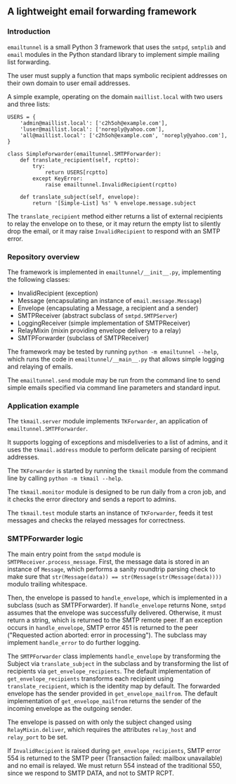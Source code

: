 ## A lightweight email forwarding framework

### Introduction

`emailtunnel` is a small Python 3 framework that uses the `smtpd`, `smtplib`
and `email` modules in the Python standard library to implement simple mailing
list forwarding.

The user must supply a function that maps symbolic recipient addresses on their
own domain to user email addresses.

A simple example, operating on the domain `maillist.local` with two users
and three lists:

```
USERS = {
    'admin@maillist.local': ['c2h5oh@example.com'],
    'luser@maillist.local': ['noreply@yahoo.com'],
    'all@maillist.local': ['c2h5oh@example.com', 'noreply@yahoo.com'],
}

class SimpleForwarder(emailtunnel.SMTPForwarder):
    def translate_recipient(self, rcptto):
        try:
            return USERS[rcptto]
        except KeyError:
            raise emailtunnel.InvalidRecipient(rcptto)

    def translate_subject(self, envelope):
        return '[Simple-List] %s' % envelope.message.subject
```

The `translate_recipient` method either returns a list of external
recipients to relay the envelope on to these,
or it may return the empty list to silently drop the email,
or it may raise `InvalidRecipient` to respond with an SMTP error.


### Repository overview

The framework is implemented in `emailtunnel/__init__.py`,
implementing the following classes:

* InvalidRecipient (exception)
* Message (encapsulating an instance of `email.message.Message`)
* Envelope (encapsulating a Message, a recipient and a sender)
* SMTPReceiver (abstract subclass of `smtpd.SMTPServer`)
* LoggingReceiver (simple implementation of SMTPReceiver)
* RelayMixin (mixin providing envelope delivery to a relay)
* SMTPForwarder (subclass of SMTPReceiver)

The framework may be tested by running `python -m emailtunnel --help`,
which runs the code in `emailtunnel/__main__.py`
that allows simple logging and relaying of emails.

The `emailtunnel.send` module may be run from the command line to send simple
emails specified via command line parameters and standard input.


### Application example

The `tkmail.server` module implements `TKForwarder`, an application of
`emailtunnel.SMTPForwarder`.

It supports logging of exceptions and misdeliveries to a list of admins,
and it uses the `tkmail.address` module to perform delicate parsing of
recipient addresses.

The `TKForwarder` is started by running the `tkmail` module from the command
line by calling `python -m tkmail --help`.

The `tkmail.monitor` module is designed to be run daily from a cron job,
and it checks the error directory and sends a report to admins.

The `tkmail.test` module starts an instance of `TKForwarder`,
feeds it test messages and checks the relayed messages for correctness.


### SMTPForwarder logic

The main entry point from the `smtpd` module is `SMTPReceiver.process_message`.
First, the message data is stored in an instance of `Message`,
which performs a sanity roundtrip parsing check
to make sure that `str(Message(data)) == str(Message(str(Message(data))))`
modulo trailing whitespace.

Then, the envelope is passed to `handle_envelope`,
which is implemented in a subclass (such as SMTPForwarder).
If `handle_envelope` returns None, `smtpd` assumes that the envelope was
successfully delivered.
Otherwise, it must return a string, which is returned to the SMTP remote peer.
If an exception occurs in `handle_envelope`, SMTP error 451 is returned to the
peer ("Requested action aborted: error in processing").
The subclass may implement `handle_error` to do further logging.

The `SMTPForwarder` class implements `handle_envelope`
by transforming the Subject via `translate_subject` in the subclass
and by transforming the list of recipients via `get_envelope_recipients`.
The default implementation of `get_envelope_recipients` transforms each
recipient using `translate_recipient`, which is the identity map by default.
The forwarded envelope has the sender provided in `get_envelope_mailfrom`.
The default implementation of `get_envelope_mailfrom` returns the sender
of the incoming envelope as the outgoing sender.

The envelope is passed on with only the subject changed
using `RelayMixin.deliver`, which requires the attributes
`relay_host` and `relay_port` to be set.

If `InvalidRecipient` is raised during `get_envelope_recipients`, SMTP error
554 is returned to the SMTP peer (Transaction failed: mailbox unavailable)
and no email is relayed. We must return 554 instead of the traditional 550,
since we respond to SMTP DATA, and not to SMTP RCPT.
